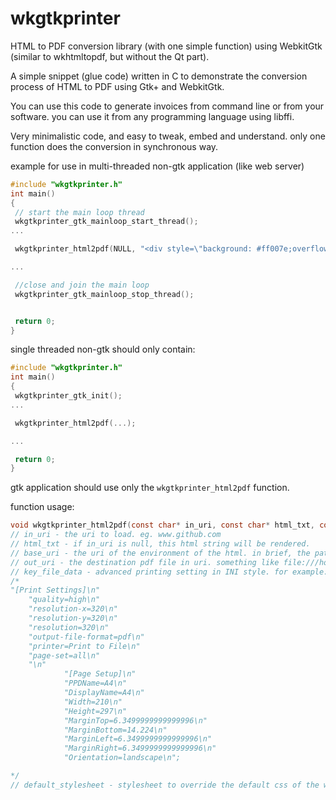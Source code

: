 # wkgtkprinter
HTML to PDF conversion library (with one simple function) using WebkitGtk (similar to wkhtmltopdf, but without the Qt part).

A simple snippet (glue code) written in C to demonstrate the conversion process of HTML to PDF using Gtk+ and WebkitGtk.

You can use this code to generate invoices from command line or from your software. you can use it from any programming language using libffi.

Very minimalistic code, and easy to tweak, embed and understand. only one function does the conversion in synchronous way.

example for use in multi-threaded non-gtk application (like web server)
```c
#include "wkgtkprinter.h"
int main()
{
 // start the main loop thread
 wkgtkprinter_gtk_mainloop_start_thread();
...

 wkgtkprinter_html2pdf(NULL, "<div style=\"background: #ff007e;overflow: hidden;\">HELLO WORLD!<br/>by wkgtkprinter</div>", NULL, "hello.pdf", print_settings, NULL);

...

 //close and join the main loop
 wkgtkprinter_gtk_mainloop_stop_thread();


 return 0;
}
```
single threaded non-gtk should only contain:
```c
#include "wkgtkprinter.h"
int main()
{
 wkgtkprinter_gtk_init();
...

 wkgtkprinter_html2pdf(...);

...

 return 0;
}
```

gtk application should use only the ```wkgtkprinter_html2pdf``` function.

function usage:

```c
void wkgtkprinter_html2pdf(const char* in_uri, const char* html_txt, const char* base_uri, const char* out_uri, const char* key_file_data, const char* default_stylesheet)
// in_uri - the uri to load. eg. www.github.com
// html_txt - if in_uri is null, this html string will be rendered.
// base_uri - the uri of the environment of the html. in brief, the path that all the assets (images,css files etc.) are relative to.
// out_uri - the destination pdf file in uri. something like file:///home/user/pdf_out/x.pdf
// key_file_data - advanced printing setting in INI style. for example:
/*
"[Print Settings]\n"
    "quality=high\n"
    "resolution-x=320\n"
    "resolution-y=320\n"
    "resolution=320\n"
    "output-file-format=pdf\n"
    "printer=Print to File\n"
    "page-set=all\n"
    "\n"
            "[Page Setup]\n"
            "PPDName=A4\n"
            "DisplayName=A4\n"
            "Width=210\n"
            "Height=297\n"
            "MarginTop=6.3499999999999996\n"
            "MarginBottom=14.224\n"
            "MarginLeft=6.3499999999999996\n"
            "MarginRight=6.3499999999999996\n"
            "Orientation=landscape\n";

*/
// default_stylesheet - stylesheet to override the default css of the webview.
```

